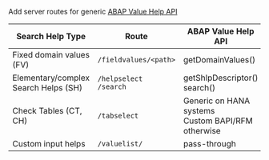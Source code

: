 Add server routes for generic [ABAP Value Help API](https://github.com/SAP/fundamental-tools/blob/main/abap-value-help/abap-api/README.md)

| Search Help Type                     | Route                       | ABAP Value Help API                                  | ABAP API (internal)                       |
| ------------------------------------ | --------------------------- | ---------------------------------------------------- | ----------------------------------------- |
| Fixed domain values (FV)             | `/fieldvalues/<path>`       | getDomainValues()                                    | `SHLP_DOMVALUES_GET`                      |
| Elementary/complex Search Helps (SH) | `/helpselect`<br/>`/search` | getShlpDescriptor()<br>search()                      | `SHLP_METADATA_GET`<br/>`SHLP_VALUES_GET` |
| Check Tables (CT, CH)                | `/tabselect`                | Generic on HANA systems<br>Custom BAPI/RFM otherwise | CT/CH tables' query                       |
| Custom input helps                   | `/valuelist/`               | pass-through                                         | any ABP RFM                               |
